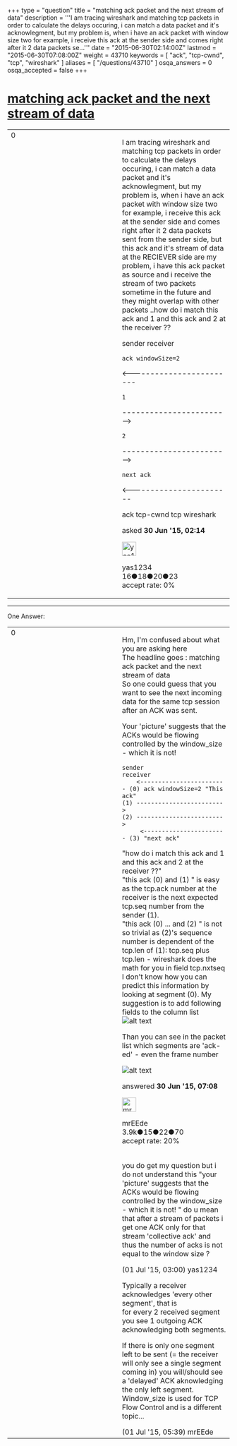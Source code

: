 +++
type = "question"
title = "matching ack packet and the next stream of data"
description = '''I am tracing wireshark and matching tcp packets in order to calculate the delays occuring, i can match a data packet and it&#x27;s acknowlegment, but my problem is, when i have an ack packet with window size two for example, i receive this ack at the sender side and comes right after it 2 data packets se...'''
date = "2015-06-30T02:14:00Z"
lastmod = "2015-06-30T07:08:00Z"
weight = 43710
keywords = [ "ack", "tcp-cwnd", "tcp", "wireshark" ]
aliases = [ "/questions/43710" ]
osqa_answers = 0
osqa_accepted = false
+++

<div class="headNormal">

# [matching ack packet and the next stream of data](/questions/43710/matching-ack-packet-and-the-next-stream-of-data)

</div>

<div id="main-body">

<div id="askform">

<table id="question-table" style="width:100%;"><colgroup><col style="width: 50%" /><col style="width: 50%" /></colgroup><tbody><tr class="odd"><td style="width: 30px; vertical-align: top"><div class="vote-buttons"><div id="post-43710-score" class="post-score" title="current number of votes">0</div><div id="favorite-count" class="favorite-count"></div></div></td><td><div id="item-right"><div class="question-body"><p>I am tracing wireshark and matching tcp packets in order to calculate the delays occuring, i can match a data packet and it's acknowlegment, but my problem is, when i have an ack packet with window size two for example, i receive this ack at the sender side and comes right after it 2 data packets sent from the sender side, but this ack and it's stream of data at the RECIEVER side are my problem, i have this ack packet as source and i receive the stream of two packets sometime in the future and they might overlap with other packets ..how do i match this ack and 1 and this ack and 2 at the receiver ??</p><p>sender receiver</p><pre><code>ack windowSize=2</code></pre><p>&lt;------------------------</p><pre><code>1</code></pre><p>------------------------&gt;</p><pre><code>2</code></pre><p>------------------------&gt;</p><pre><code>next ack</code></pre><p>&lt;-----------------------</p></div><div id="question-tags" class="tags-container tags">ack tcp-cwnd tcp wireshark</div><div id="question-controls" class="post-controls"></div><div class="post-update-info-container"><div class="post-update-info post-update-info-user"><p>asked <strong>30 Jun '15, 02:14</strong></p><img src="https://secure.gravatar.com/avatar/890399e77f2c0c0ff2f75ea2f43d3ff8?s=32&amp;d=identicon&amp;r=g" class="gravatar" width="32" height="32" alt="yas1234&#39;s gravatar image" /><p>yas1234<br />
<span class="score" title="16 reputation points">16</span><span title="18 badges"><span class="badge1">●</span><span class="badgecount">18</span></span><span title="20 badges"><span class="silver">●</span><span class="badgecount">20</span></span><span title="23 badges"><span class="bronze">●</span><span class="badgecount">23</span></span><br />
<span class="accept_rate" title="Rate of the user&#39;s accepted answers">accept rate:</span> <span title="yas1234 has no accepted answers">0%</span></p></div></div><div id="comments-container-43710" class="comments-container"></div><div id="comment-tools-43710" class="comment-tools"></div><div class="clear"></div><div id="comment-43710-form-container" class="comment-form-container"></div><div class="clear"></div></div></td></tr></tbody></table>

------------------------------------------------------------------------

<div class="tabBar">

<span id="sort-top"></span>

<div class="headQuestions">

One Answer:

</div>

</div>

<span id="43732"></span>

<div id="answer-container-43732" class="answer">

<table style="width:100%;"><colgroup><col style="width: 50%" /><col style="width: 50%" /></colgroup><tbody><tr class="odd"><td style="width: 30px; vertical-align: top"><div class="vote-buttons"><div id="post-43732-score" class="post-score" title="current number of votes">0</div></div></td><td><div class="item-right"><div class="answer-body"><p>Hm, I'm confused about what you are asking here<br />
The headline goes : matching ack packet and the next stream of data<br />
So one could guess that you want to see the next incoming data for the same tcp session after an ACK was sent.</p><p>Your 'picture' suggests that the ACKs would be flowing controlled by the window_size - which it is not!</p><pre><code>sender                       receiver
    &lt;------------------------ (0) ack windowSize=2 &quot;This ack&quot;
(1) ------------------------&gt;
(2) ------------------------&gt;
     &lt;----------------------- (3) &quot;next ack&quot;</code></pre><p>"how do i match this ack and 1 and this ack and 2 at the receiver ??"<br />
"this ack (0) and (1) " is easy as the tcp.ack number at the receiver is the next expected tcp.seq number from the sender (1).<br />
"this ack (0) ... and (2) " is not so trivial as (2)'s sequence number is dependent of the tcp.len of (1): tcp.seq plus tcp.len - wireshark does the math for you in field tcp.nxtseq<br />
I don't know how you can predict this information by looking at segment (0). My suggestion is to add following fields to the column list<br />
<img src="https://osqa-ask.wireshark.org/upfiles/Screenshot-1.png" alt="alt text" /></p><p>Than you can see in the packet list which segments are 'ack-ed' - even the frame number</p><p><img src="https://osqa-ask.wireshark.org/upfiles/Screenshot-dumpwithheaders.pcapng.png" alt="alt text" /></p></div><div class="answer-controls post-controls"></div><div class="post-update-info-container"><div class="post-update-info post-update-info-user"><p>answered <strong>30 Jun '15, 07:08</strong></p><img src="https://secure.gravatar.com/avatar/5500bd1decb766660522dfb347eedc49?s=32&amp;d=identicon&amp;r=g" class="gravatar" width="32" height="32" alt="mrEEde&#39;s gravatar image" /><p>mrEEde<br />
<span class="score" title="3892 reputation points"><span>3.9k</span></span><span title="15 badges"><span class="badge1">●</span><span class="badgecount">15</span></span><span title="22 badges"><span class="silver">●</span><span class="badgecount">22</span></span><span title="70 badges"><span class="bronze">●</span><span class="badgecount">70</span></span><br />
<span class="accept_rate" title="Rate of the user&#39;s accepted answers">accept rate:</span> <span title="mrEEde has 48 accepted answers">20%</span> </br></br></p></img></div></div><div id="comments-container-43732" class="comments-container"><span id="43773"></span><div id="comment-43773" class="comment"><div id="post-43773-score" class="comment-score"></div><div class="comment-text"><p>you do get my question but i do not understand this "your 'picture' suggests that the ACKs would be flowing controlled by the window_size - which it is not! " do u mean that after a stream of packets i get one ACK only for that stream 'collective ack' and thus the number of acks is not equal to the window size ?</p></div><div id="comment-43773-info" class="comment-info"><span class="comment-age">(01 Jul '15, 03:00)</span> yas1234</div></div><span id="43780"></span><div id="comment-43780" class="comment"><div id="post-43780-score" class="comment-score"></div><div class="comment-text"><p>Typically a receiver acknowledges 'every other segment', that is<br />
for every 2 received segment you see 1 outgoing ACK acknowledging both segments.</p><p>If there is only one segment left to be sent (= the receiver will only see a single segment coming in) you will/should see a 'delayed' ACK aknowledging the only left segment. Window_size is used for TCP Flow Control and is a different topic...</p></div><div id="comment-43780-info" class="comment-info"><span class="comment-age">(01 Jul '15, 05:39)</span> mrEEde</div></div></div><div id="comment-tools-43732" class="comment-tools"></div><div class="clear"></div><div id="comment-43732-form-container" class="comment-form-container"></div><div class="clear"></div></div></td></tr></tbody></table>

</div>

<div class="paginator-container-left">

</div>

</div>

</div>

